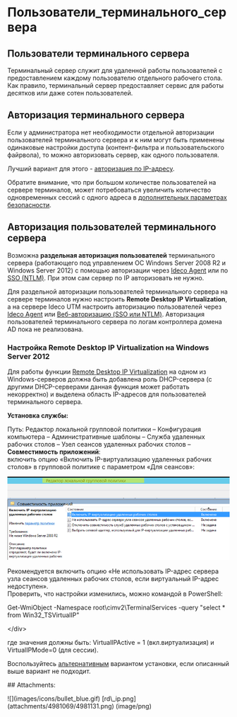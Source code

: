 # Пользователи\_терминального\_сервера

## Пользователи терминального сервера

Терминальный сервер служит для удаленной работы пользователей с предоставлением каждому пользователю отдельного рабочего стола. Как правило, терминальный сервер предоставляет сервис для работы десятков или даже сотен пользователей.

## Авторизация терминального сервера

Если у администратора нет необходимости отдельной авторизации пользователей терминального сервера и к ним могут быть применены одинаковые настройки доступа \(контент-фильтра и пользовательского файрвола\), то можно авторизовать сервер, как одного пользователя.

Лучший вариант для этого - [авторизация по IP-адресу](https://github.com/ideco-team/docsUTM/tree/54be5c28981601375569bdca6ef75ead87808b16/Авторизация_по_IP-адресу/README.md).

Обратите внимание, что при большом количестве пользователей на сервере терминалов, может потребоваться увеличить количество одновременных сессий с одного адреса в [дополнительных параметрах безопасности](https://github.com/ideco-team/docsUTM/tree/54be5c28981601375569bdca6ef75ead87808b16/ICS/Дополнительно/README.md).

## Авторизация пользователей терминального сервера

Возможна **раздельная авторизация пользователей** терминального сервера \(работающего под управлением ОС Windows Server 2008 R2 и Windows Server 2012\) с помощью авторизации через [Ideco Agent](https://github.com/ideco-team/docsUTM/tree/54be5c28981601375569bdca6ef75ead87808b16/Авторизация_через_Ideco_Agent/README.md) или по [SSO \(NTLM\)](https://github.com/ideco-team/docsUTM/tree/54be5c28981601375569bdca6ef75ead87808b16/Single_Sign-On_аутентификация_через_Active_Directory/README.md). При этом сам сервер по IP авторизовать не нужно.

Для раздельной авторизации пользователей терминального сервера на сервере терминалов нужно настроить **Remote Desktop IP Virtualization**, а на сервере Ideco UTM настроить авторизацию пользователей через [Ideco Agent](https://github.com/ideco-team/docsUTM/tree/54be5c28981601375569bdca6ef75ead87808b16/Авторизация_через_Ideco_Agent/README.md) или [Веб-авторизацию \(SSO или NTLM\)](https://github.com/ideco-team/docsUTM/tree/54be5c28981601375569bdca6ef75ead87808b16/Авторизация_пользователей/README.md). Авторизация пользователей терминального сервера по логам контроллера домена AD пока не реализована.

### Настройка Remote Desktop IP Virtualization на Windows Server 2012

Для работы функции [Remote Desktop IP Virtualization](https://cloudblogs.microsoft.com/enterprisemobility/2009/07/10/configuring-remote-desktop-ip-virtualization-part-1/) на одном из Windows-серверов должна быть добавлена роль DHCP-сервера \(с другими DHCP-серверами данная функция может работать некорректно\) и выделена область IP-адресов для пользователей терминального сервера.

**Установка службы:**

Путь: Редактор локальной групповой политики – Конфигурация компьютера – Административные шаблоны – Служба удаленных рабочих столов – Узел сеансов удаленных рабочих столов – **Совместимость приложений**:  
включить опцию «Включить IP-виртуализацию удаленных рабочих столов» в групповой политике с параметром «Для сеансов»:

![](../.gitbook/assets/4981131.png)

Рекомендуется включить опцию «Не использовать IP-адрес сервера узла сеансов удаленных рабочих столов, если виртуальный IP-адрес недоступен».  
Проверить, что настройки изменились, можно командой в PowerShell:

 Get-WmiObject -Namespace root\cimv2\TerminalServices -query "select \* from Win32\_TSVirtualIP"

&lt;/div&gt;

где значения должны быть: VirtualIPActive = 1 \(вкл.виртуализация\) и VirtualIPMode=0 \(для сессии\).

Воспользуйтесь [альтернативным](http://social.technet.microsoft.com/wiki/ru-ru/contents/articles/22770.windows-server-2012-r2-ip.aspx) вариантом установки, если описанный выше вариант не подходит.

 \#\# Attachments:

 !\[\]\(images/icons/bullet\_blue.gif\) \[rd\\_ip.png\]\(attachments/4981069/4981131.png\) \(image/png\)

